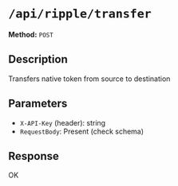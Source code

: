 # `/api/ripple/transfer`

**Method:** `POST`  

## Description
Transfers native token from source to destination



## Parameters
- `X-API-Key` (header): string
- `RequestBody`: Present (check schema)

## Response
OK
